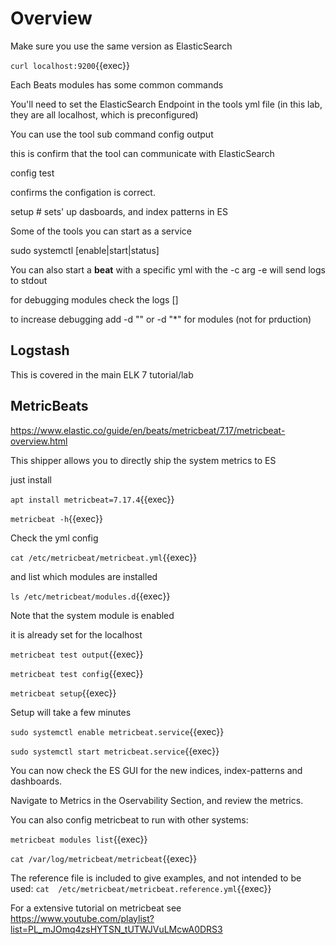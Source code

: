 # Overview

Make sure you use the same version as ElasticSearch

`curl localhost:9200`{{exec}}

Each Beats modules has some common commands


You'll need to set the ElasticSearch Endpoint in the tools yml file (in this lab, they are all localhost, which is preconfigured)

You can use the tool sub command <toolName>  config output

this is confirm that the tool can communicate with ElasticSearch

<toolName> config test

confirms the configation is correct.

<toolname>  setup   # sets' up dasboards, and index patterns in ES

Some of the tools you can start as a service

sudo systemctl [enable|start|status] 

You can also start a **beat** with a specific yml with the -c arg
-e will send logs to stdout

for debugging modules  check the logs  [<moduleName>]

to increase debugging add -d "<moduleName>"  or -d "*" for modules (not for prduction)






## Logstash

This is covered in the main ELK 7 tutorial/lab

## MetricBeats

https://www.elastic.co/guide/en/beats/metricbeat/7.17/metricbeat-overview.html

This shipper allows you to directly ship the system metrics to ES

just install

`apt install metricbeat=7.17.4`{{exec}}

`metricbeat -h`{{exec}}

Check the yml config

`cat /etc/metricbeat/metricbeat.yml`{{exec}}

and list which modules are installed

`ls /etc/metricbeat/modules.d`{{exec}}

Note that the system module is enabled

it is already set for the localhost

`metricbeat test output`{{exec}}

`metricbeat test config`{{exec}}

`metricbeat setup`{{exec}}  

Setup will take a few minutes

`sudo systemctl enable metricbeat.service`{{exec}}

`sudo systemctl start metricbeat.service`{{exec}}

You can now check the ES GUI for the new indices, index-patterns and dashboards.

Navigate to Metrics in the Oservability Section, and review the metrics.

You can also config metricbeat to run with other systems:

`metricbeat modules list`{{exec}}



`cat /var/log/metricbeat/metricbeat`{{exec}}

The reference file is included to give examples, and not intended to be used:
`cat  /etc/metricbeat/metricbeat.reference.yml`{{exec}}

For a extensive tutorial on metricbeat see https://www.youtube.com/playlist?list=PL_mJOmq4zsHYTSN_tUTWJVuLMcwA0DRS3

